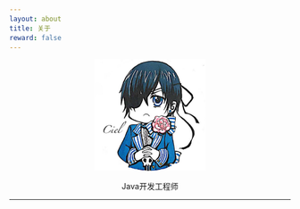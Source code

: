 ```yaml
---
layout: about
title: 关于
reward: false
---
```


<center><img src="assets/img/avatar.webp" width="200" height="200"/></center>

<center><p style="font-size='16px' font-style='bold'">Java开发工程师</p></center>

---